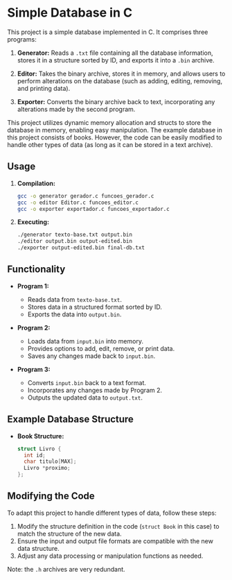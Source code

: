 
# Simple Database in C

This project is a simple database implemented in C. It comprises three programs:

1. **Generator:** Reads a `.txt` file containing all the database information, stores it in a structure sorted by ID, and exports it into a `.bin` archive.
   
2. **Editor:** Takes the binary archive, stores it in memory, and allows users to perform alterations on the database (such as adding, editing, removing, and printing data).

3. **Exporter:** Converts the binary archive back to text, incorporating any alterations made by the second program.

This project utilizes dynamic memory allocation and structs to store the database in memory, enabling easy manipulation. The example database in this project consists of books. However, the code can be easily modified to handle other types of data (as long as it can be stored in a text archive).

## Usage

1. **Compilation:**
   ```bash
   gcc -o generator gerador.c funcoes_gerador.c
   gcc -o editor Editor.c funcoes_editor.c
   gcc -o exporter exportador.c funcoes_exportador.c
   ```

2. **Executing:**
   ```bash
   ./generator texto-base.txt output.bin
   ./editor output.bin output-edited.bin
   ./exporter output-edited.bin final-db.txt
   ```

## Functionality

- **Program 1:**
  - Reads data from `texto-base.txt`.
  - Stores data in a structured format sorted by ID.
  - Exports the data into `output.bin`.

- **Program 2:**
  - Loads data from `input.bin` into memory.
  - Provides options to add, edit, remove, or print data.
  - Saves any changes made back to `input.bin`.

- **Program 3:**
  - Converts `input.bin` back to a text format.
  - Incorporates any changes made by Program 2.
  - Outputs the updated data to `output.txt`.

## Example Database Structure

- **Book Structure:**
  ```c
  struct Livro {
    int id;
    char titulo[MAX];
    Livro *proximo;
  };
  ```

## Modifying the Code

To adapt this project to handle different types of data, follow these steps:

1. Modify the structure definition in the code (`struct Book` in this case) to match the structure of the new data.
2. Ensure the input and output file formats are compatible with the new data structure.
3. Adjust any data processing or manipulation functions as needed.

Note:
the `.h` archives are very redundant.
